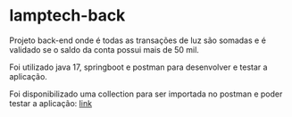 # lamptech-back

Projeto back-end onde é todas as transações de luz são somadas e é validado se o saldo da conta possui mais de 50 mil.

Foi utilizado java 17, springboot e postman para desenvolver e testar a aplicação.

Foi disponibilizado uma collection para ser importada no postman e poder testar a aplicação: [link](https://github.com/lucasxavierclain/lamptech-back/blob/main/LampTech.postman_collection.json)

